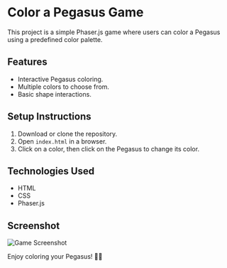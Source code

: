 # Color a Pegasus Game

This project is a simple Phaser.js game where users can color a Pegasus using a predefined color palette.

## Features
- Interactive Pegasus coloring.
- Multiple colors to choose from.
- Basic shape interactions.

## Setup Instructions
1. Download or clone the repository.
2. Open `index.html` in a browser.
3. Click on a color, then click on the Pegasus to change its color.

## Technologies Used
- HTML
- CSS
- Phaser.js

## Screenshot
![Game Screenshot](image.png)

Enjoy coloring your Pegasus! 🦄🎨

